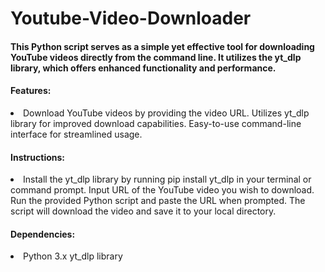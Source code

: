 # Youtube-Video-Downloader

<h4>
  This Python script serves as a simple yet effective tool for downloading YouTube videos directly from the command line. It utilizes the yt_dlp library, which offers enhanced functionality and performance.
</h4>


<h4>Features:</h4>

<li>
  Download YouTube videos by providing the video URL.
  Utilizes yt_dlp library for improved download capabilities.
  Easy-to-use command-line interface for streamlined usage.
</li>

<h4>Instructions:</h4>

<li>
  Install the yt_dlp library by running pip install yt_dlp in your terminal or command prompt.
  Input URL of the YouTube video you wish to download.
  Run the provided Python script and paste the URL when prompted.
  The script will download the video and save it to your local directory.
</li>

<h4>Dependencies:</h4>

<li>
  Python 3.x
  yt_dlp library
</li>

